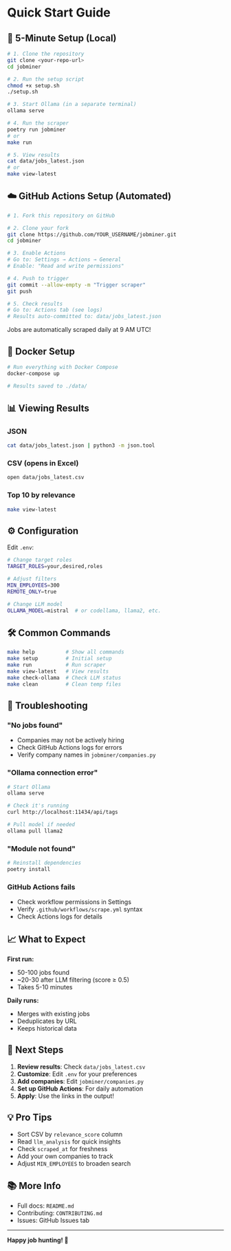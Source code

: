 # Quick Start Guide

## 🚀 5-Minute Setup (Local)

```bash
# 1. Clone the repository
git clone <your-repo-url>
cd jobminer

# 2. Run the setup script
chmod +x setup.sh
./setup.sh

# 3. Start Ollama (in a separate terminal)
ollama serve

# 4. Run the scraper
poetry run jobminer
# or
make run

# 5. View results
cat data/jobs_latest.json
# or
make view-latest
```

## ☁️ GitHub Actions Setup (Automated)

```bash
# 1. Fork this repository on GitHub

# 2. Clone your fork
git clone https://github.com/YOUR_USERNAME/jobminer.git
cd jobminer

# 3. Enable Actions
# Go to: Settings → Actions → General
# Enable: "Read and write permissions"

# 4. Push to trigger
git commit --allow-empty -m "Trigger scraper"
git push

# 5. Check results
# Go to: Actions tab (see logs)
# Results auto-committed to: data/jobs_latest.json
```

Jobs are automatically scraped daily at 9 AM UTC!

## 🐳 Docker Setup

```bash
# Run everything with Docker Compose
docker-compose up

# Results saved to ./data/
```

## 📊 Viewing Results

### JSON
```bash
cat data/jobs_latest.json | python3 -m json.tool
```

### CSV (opens in Excel)
```bash
open data/jobs_latest.csv
```

### Top 10 by relevance
```bash
make view-latest
```

## ⚙️ Configuration

Edit `.env`:
```bash
# Change target roles
TARGET_ROLES=your,desired,roles

# Adjust filters
MIN_EMPLOYEES=300
REMOTE_ONLY=true

# Change LLM model
OLLAMA_MODEL=mistral  # or codellama, llama2, etc.
```

## 🛠️ Common Commands

```bash
make help          # Show all commands
make setup         # Initial setup
make run           # Run scraper
make view-latest   # View results
make check-ollama  # Check LLM status
make clean         # Clean temp files
```

## 🔧 Troubleshooting

### "No jobs found"
- Companies may not be actively hiring
- Check GitHub Actions logs for errors
- Verify company names in `jobminer/companies.py`

### "Ollama connection error"
```bash
# Start Ollama
ollama serve

# Check it's running
curl http://localhost:11434/api/tags

# Pull model if needed
ollama pull llama2
```

### "Module not found"
```bash
# Reinstall dependencies
poetry install
```

### GitHub Actions fails
- Check workflow permissions in Settings
- Verify `.github/workflows/scrape.yml` syntax
- Check Actions logs for details

## 📈 What to Expect

**First run:**
- 50-100 jobs found
- ~20-30 after LLM filtering (score ≥ 0.5)
- Takes 5-10 minutes

**Daily runs:**
- Merges with existing jobs
- Deduplicates by URL
- Keeps historical data

## 🎯 Next Steps

1. **Review results**: Check `data/jobs_latest.csv`
2. **Customize**: Edit `.env` for your preferences
3. **Add companies**: Edit `jobminer/companies.py`
4. **Set up GitHub Actions**: For daily automation
5. **Apply**: Use the links in the output!

## 💡 Pro Tips

- Sort CSV by `relevance_score` column
- Read `llm_analysis` for quick insights
- Check `scraped_at` for freshness
- Add your own companies to track
- Adjust `MIN_EMPLOYEES` to broaden search

## 📚 More Info

- Full docs: `README.md`
- Contributing: `CONTRIBUTING.md`
- Issues: GitHub Issues tab

---

**Happy job hunting! 🎉**
